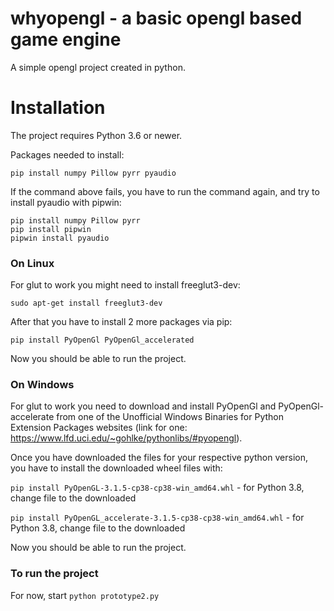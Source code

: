# whyopengl - a basic opengl based game engine
A simple opengl project created in python.

# Installation

The project requires Python 3.6 or newer.

Packages needed to install:

```pip install numpy Pillow pyrr pyaudio```

If the command above fails, you have to run the command again, and try to install pyaudio with pipwin:
```
pip install numpy Pillow pyrr
pip install pipwin
pipwin install pyaudio
```

### On Linux
For glut to work you might need to install freeglut3-dev:

```sudo apt-get install freeglut3-dev```

After that you have to install 2 more packages via pip:

```pip install PyOpenGl PyOpenGl_accelerated```

Now you should be able to run the project.

### On Windows
For glut to work you need to download and install PyOpenGl and PyOpenGl-accelerate from one of the Unofficial Windows Binaries for Python Extension Packages websites
(link for one: https://www.lfd.uci.edu/~gohlke/pythonlibs/#pyopengl).

Once you have downloaded the files for your respective python version, you have to install the downloaded wheel files with:

`pip install PyOpenGL-3.1.5-cp38-cp38-win_amd64.whl` - for Python 3.8, change file to the downloaded

`pip install PyOpenGL_accelerate-3.1.5-cp38-cp38-win_amd64.whl` - for Python 3.8, change file to the downloaded

Now you should be able to run the project.

### To run the project
For now, start 
```python prototype2.py```